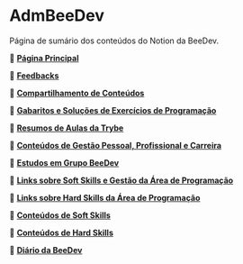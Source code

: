 # AdmBeeDev

Página de sumário dos conteúdos do Notion da BeeDev.

🐝 [**Página Principal**](https://www.notion.so/beedeveloper/BeeDev-b3284d4907f8420eb3bd6021e7baeaf9)

🐝 [**Feedbacks**](https://freickup.typeform.com/to/bU0lg19h)

🐝 [**Compartilhamento de Conteúdos**](https://www.notion.so/beedeveloper/Compartilhamento-de-Conte-dos-a0d1a7e6ec314328b23dd52250ee6824)

🐝 [**Gabaritos e Soluções de Exercícios de Programação**](https://www.notion.so/beedeveloper/Gabaritos-e-Solu-es-de-Exerc-cios-de-Programa-o-7651c81ce6624473a1d66ffb0a2bd053)

🐝 [**Resumos de Aulas da Trybe**](https://beedeveloper.notion.site/Resumos-de-Aulas-da-Trybe-14896400fb6c4e47ba4f5830d11cda48)

🐝 [**Conteúdos de Gestão Pessoal, Profissional e Carreira**](https://beedeveloper.notion.site/Conte-dos-de-Gest-o-Pessoal-Profissional-e-Carreira-77abd9096a3d4e4faf3a598aaf1cac7b)

🐝 [**Estudos em Grupo BeeDev**](https://beedeveloper.notion.site/Estudos-em-Grupo-BeeDev-abd3902485174b848b34f37e8212301b)

🐝 [**Links sobre Soft Skills e Gestão da Área de Programação**](https://beedeveloper.notion.site/Links-sobre-Soft-Skills-e-Gest-o-da-rea-de-Programa-o-2f82796f894e4f5e9408968555d26414)

🐝 [**Links sobre Hard Skills da Área de Programação**](https://beedeveloper.notion.site/Links-sobre-Hard-Skills-da-rea-de-Programa-o-3a918fa67bbd40ecb5bb4dc36377aa9b)

🐝 [**Conteúdos de Soft Skills**](https://beedeveloper.notion.site/Conte-dos-de-Soft-Skills-f550786a20b74fa8b70f2b8ba087714d)

🐝 [**Conteúdos de Hard Skills**](https://beedeveloper.notion.site/Conte-dos-de-Hard-Skills-3f54a6623f3a49c7bf4f3e446165fb45)

🐝 [**Diário da BeeDev**](https://beedeveloper.notion.site/Di-rio-da-BeeDev-d69a391c10b44b67a3ea3e805077d836)
